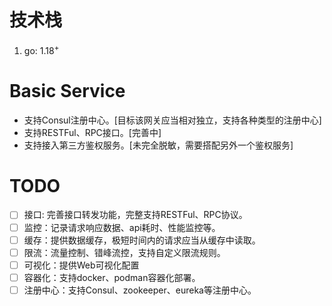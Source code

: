 # 技术栈

1. go: 1.18<sup>+</sup>

# Basic Service

- 支持Consul注册中心。[目标该网关应当相对独立，支持各种类型的注册中心]
- 支持RESTFul、RPC接口。[完善中]
- 支持接入第三方鉴权服务。[未完全脱敏，需要搭配另外一个鉴权服务]

# TODO

- [ ] 接口: 完善接口转发功能，完整支持RESTFul、RPC协议。
- [ ] 监控：记录请求响应数据、api耗时、性能监控等。
- [ ] 缓存：提供数据缓存，极短时间内的请求应当从缓存中读取。
- [ ] 限流：流量控制、错峰流控，支持自定义限流规则。
- [ ] 可视化：提供Web可视化配置
- [ ] 容器化：支持docker、podman容器化部署。
- [ ] 注册中心：支持Consul、zookeeper、eureka等注册中心。
